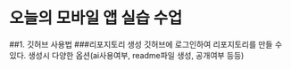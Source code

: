 # 오늘의 모바일 앱 실습 수업

##1. 깃허브 사용법
###리포지토리 생성
깃허브에 로그인하여 리포지토리를 만들 수 있다.
생성시 다양한 옵션(ai사용여부, readme파일 생성, 공개여부 등등)
